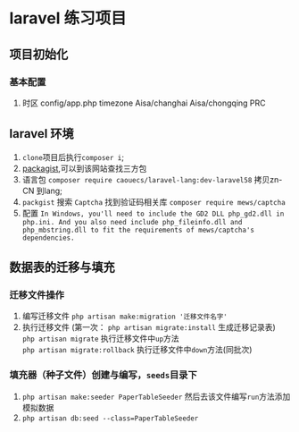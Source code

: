 # laravel 练习项目

## 项目初始化
### 基本配置
1. 时区 config/app.php timezone Aisa/changhai Aisa/chongqing PRC

## laravel 环境 
1. `clone`项目后执行`composer i`;
2. [packagist](https://packagist.org/),可以到该网站查找三方包
3. 语言包 `composer require caouecs/laravel-lang:dev-laravel58` 拷贝zn-CN 到lang;
4. `packgist` 搜索 `Captcha` 找到验证码相关库 `composer require mews/captcha` 
5. 配置 `In Windows, you'll need to include the GD2 DLL php_gd2.dll in php.ini. And you also need include php_fileinfo.dll and php_mbstring.dll to fit the requirements of mews/captcha's dependencies.`

## 数据表的迁移与填充
### 迁移文件操作
1. 编写迁移文件 `php artisan make:migration '迁移文件名字'`
2. 执行迁移文件 (第一次： `php artisan migrate:install` 生成迁移记录表) 
<br>`php artisan migrate` 执行迁移文件中`up`方法
<br>`php artisan migrate:rollback` 执行迁移文件中`down`方法(同批次)

### 填充器（种子文件）创建与编写，`seeds`目录下
1. `php artisan make:seeder PaperTableSeeder` 然后去该文件编写`run`方法添加模拟数据
2. `php artisan db:seed --class=PaperTableSeeder` 




